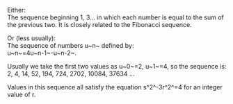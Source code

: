 Either:\
 The sequence beginning 1, 3... in which each number is equal to the sum
of the previous two. It is closely related to the Fibonacci sequence.

Or (less usually):\
 The sequence of numbers u~n~ defined by:\
 u~n~=4u~n-1~-u~n-2~.

Usually we take the first two values as u~0~=2, u~1~=4, so the sequence
is:\
 2, 4, 14, 52, 194, 724, 2702, 10084, 37634 ...

Values in this sequence all satisfy the equation s^2^-3r^2^=4 for an
integer value of r.

